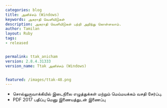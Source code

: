 ```yaml
---
categories: blog
title: அனிச்சம் (Windows)
keywords: அகராதி வெளியிடுகள்
description: அகராதி வெளியிடுகள் பற்றி அறிந்து கொள்ளலாம்.
author: Tamilan
layout: Ruby
tags: 
- released


permalink: ttak_anicham
version: 2.8.4.31333
version_name: Ttak அனிச்சம் (Windows)


featured: /images/ttak-48.png
---
```


- சொல்லுருவாக்கியில் இடைநிலை எழுத்துக்கள் மற்றும் மெய்மயக்கம் வசதி சேர்ப்பு.
- PDF 2017 பதிப்பு மெனு இணையத்துடன் இணைப்பு
